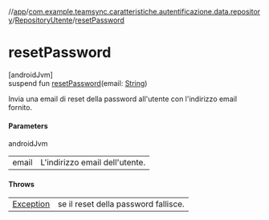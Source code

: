 //[app](../../../index.md)/[com.example.teamsync.caratteristiche.autentificazione.data.repository](../index.md)/[RepositoryUtente](index.md)/[resetPassword](reset-password.md)

# resetPassword

[androidJvm]\
suspend fun [resetPassword](reset-password.md)(email: [String](https://kotlinlang.org/api/latest/jvm/stdlib/kotlin/-string/index.html))

Invia una email di reset della password all'utente con l'indirizzo email fornito.

#### Parameters

androidJvm

| | |
|---|---|
| email | L'indirizzo email dell'utente. |

#### Throws

| | |
|---|---|
| [Exception](https://kotlinlang.org/api/latest/jvm/stdlib/kotlin/-exception/index.html) | se il reset della password fallisce. |
